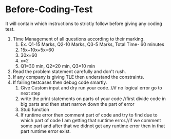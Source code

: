 # Before-Coding-Test
It will contain which instructions to strictly follow before giving any coding test.

01. Time Management of all questions according to their marking.
    1. Ex. Q1-15 Marks, Q2-10 Marks, Q3-5 Marks, Total Time- 60 minutes
    2. 15x+10x+5x=60
    3. 30x=60
    4. x=2
    5. Q1=30 min, Q2=20 min, Q3=10 min
02. Read the problem statement carefully and don't rush.
03. If any company is giving TLE then understand the constraints.
04. If failing testcases then debug code smartly.
    1. Give Custom input and dry run your code. //if no logical error go to next step
    2. write the print statements on parts of your code //first divide code in big parts and then start narrow down the part of error
    3. Stub function
    4. If runtime error then comment part of code and try to find due to which part of code I am getting that runtime error.//if we comment some part and after that we didnot get any runtime error then in that part runtime error exist.
